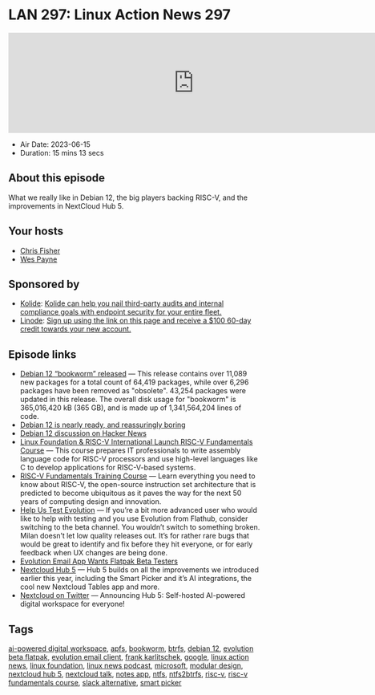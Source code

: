 # LAN 297: Linux Action News 297

<iframe src="https://player.fireside.fm/v2/DAcK9LdX+D9Mzb_8l?theme=dark" width="740" height="200" frameborder="0" scrolling="no"></iframe>

* Air Date: 2023-06-15
* Duration: 15 mins 13 secs

## About this episode

What we really like in Debian 12, the big players backing RISC-V, and the improvements in NextCloud Hub 5.

## Your hosts
* [Chris Fisher](https://linuxactionnews.com/hosts/chris)
* [Wes Payne](https://linuxactionnews.com/hosts/wes)

## Sponsored by

  * [Kolide](https://l.kolide.co/3klbWzr): [Kolide can help you nail third-party audits and internal compliance goals with endpoint security for your entire fleet. ](https://l.kolide.co/3klbWzr)
  * [Linode](http://linode.com/lan): [Sign up using the link on this page and receive a $100 60-day credit towards your new account. ](http://linode.com/lan)



## Episode links

  * [Debian 12 “bookworm” released](https://www.debian.org/News/2023/20230610 "Debian 12 “bookworm” released") — This release contains over 11,089 new packages for a total count of 64,419 packages, while over 6,296 packages have been removed as "obsolete". 43,254 packages were updated in this release. The overall disk usage for "bookworm" is 365,016,420 kB (365 GB), and is made up of 1,341,564,204 lines of code.
  * [Debian 12 is nearly ready, and reassuringly boring](https://www.theregister.com/2023/06/05/debian_12/ "Debian 12 is nearly ready, and reassuringly boring")
  * [Debian 12 discussion on Hacker News](https://news.ycombinator.com/item?id=36269934 "Debian 12 discussion on Hacker News")
  * [Linux Foundation & RISC-V International Launch RISC-V Fundamentals Course](https://www.linuxfoundation.org/press/risc-v-fundamentals-course "Linux Foundation & RISC-V International Launch RISC-V Fundamentals Course") — This course prepares IT professionals to write assembly language code for RISC-V processors and use high-level languages like C to develop applications for RISC-V-based systems.
  * [RISC-V Fundamentals Training Course](https://training.linuxfoundation.org/training/riscv-fundamentals-lfd210/ "RISC-V Fundamentals Training Course") — Learn everything you need to know about RISC-V, the open-source instruction set architecture that is predicted to become ubiquitous as it paves the way for the next 50 years of computing design and innovation.
  * [Help Us Test Evolution](https://eischmann.wordpress.com/2023/06/09/help-us-test-evolution/ "Help Us Test Evolution") — If you’re a bit more advanced user who would like to help with testing and you use Evolution from Flathub, consider switching to the beta channel. You wouldn’t switch to something broken. Milan doesn’t let low quality releases out. It’s for rather rare bugs that would be great to identify and fix before they hit everyone, or for early feedback when UX changes are being done.
  * [Evolution Email App Wants Flatpak Beta Testers](https://www.omglinux.com/evolution-flatpak-beta-testing/ "Evolution Email App Wants Flatpak Beta Testers")
  * [Nextcloud Hub 5](https://nextcloud.com/blog/introducing-hub-5-first-to-deliver-self-hosted-ai-powered-digital-workspace/ "Nextcloud Hub 5") — Hub 5 builds on all the improvements we introduced earlier this year, including the Smart Picker and it’s AI integrations, the cool new Nextcloud Tables app and more.
  * [Nextcloud on Twitter](https://twitter.com/nextclouders/status/1668602000139862017 "Nextcloud on Twitter") — Announcing Hub 5: Self-hosted AI-powered digital workspace for everyone!



## Tags

[ai-powered digital workspace](https://linuxactionnews.com/tags/ai-powered%20digital%20workspace), [apfs](https://linuxactionnews.com/tags/apfs), [bookworm](https://linuxactionnews.com/tags/bookworm), [btrfs](https://linuxactionnews.com/tags/btrfs), [debian 12](https://linuxactionnews.com/tags/debian%2012), [evolution beta flatpak](https://linuxactionnews.com/tags/evolution%20beta%20flatpak), [evolution email client](https://linuxactionnews.com/tags/evolution%20email%20client), [frank karlitschek](https://linuxactionnews.com/tags/frank%20karlitschek), [google](https://linuxactionnews.com/tags/google), [linux action news](https://linuxactionnews.com/tags/linux%20action%20news), [linux foundation](https://linuxactionnews.com/tags/linux%20foundation), [linux news podcast](https://linuxactionnews.com/tags/linux%20news%20podcast), [microsoft](https://linuxactionnews.com/tags/microsoft), [modular design](https://linuxactionnews.com/tags/modular%20design), [nextcloud hub 5](https://linuxactionnews.com/tags/nextcloud%20hub%205), [nextcloud talk](https://linuxactionnews.com/tags/nextcloud%20talk), [notes app](https://linuxactionnews.com/tags/notes%20app), [ntfs](https://linuxactionnews.com/tags/ntfs), [ntfs2btrfs](https://linuxactionnews.com/tags/ntfs2btrfs), [risc-v](https://linuxactionnews.com/tags/risc-v), [risc-v fundamentals course](https://linuxactionnews.com/tags/risc-v%20fundamentals%20course), [slack alternative](https://linuxactionnews.com/tags/slack%20alternative), [smart picker](https://linuxactionnews.com/tags/smart%20picker)